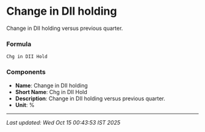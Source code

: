 # Change in DII holding
Change in DII holding versus previous quarter.

### Formula
```text
Chg in DII Hold
```


### Components
- **Name**: Change in DII holding
- **Short Name**: Chg in DII Hold
- **Description**: Change in DII holding versus previous quarter.
- **Unit**: %

---
*Last updated: Wed Oct 15 00:43:53 IST 2025*
